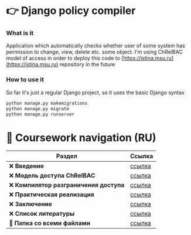 
# 👉 Django policy compiler

### What is it

Application which automatically checks whether user of some system has permission to change, view, delete etc. some object. I'm using ChRelBAC model of access in order to deploy this code to [https://istina.msu.ru](https://istina.msu.ru) repository in the future

### How to use it

So far it's just a regular Django project, so it uses the basic Django syntax

```bash
python manage.py makemigrations
python manage.py migrate
python manage.py runserver
```

# 🎯 Coursework navigation (RU)

Раздел | Ссылка
------------- | -------------
❌ **Введение**  | [ссылка](coursework/1_introduction.md)
❌ **Модель доступа ChRelBAC**  | [ссылка](coursework/2_model.md)
❌ **Компилятор разграничения доступа**  | [ссылка](coursework/3_compiler_theory.md)
❌ **Практическая реализация** | [ссылка](coursework/4_compiler_practice.md)
❌ **Заключение** | [ссылка](coursework/5_conclusion.md)
❌ **Список литературы** | [ссылка](coursework/6_literature.md)
📁 **Папка со всеми файлами** | [ссылка](coursework)
